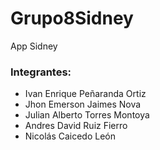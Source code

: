 # Grupo8Sidney
App Sidney

### Integrantes:
* Ivan Enrique	Peñaranda Ortiz
* Jhon Emerson	Jaimes Nova
* Julian Alberto 	Torres Montoya
* Andres David 	Ruiz Fierro
* Nicolás	Caicedo León
